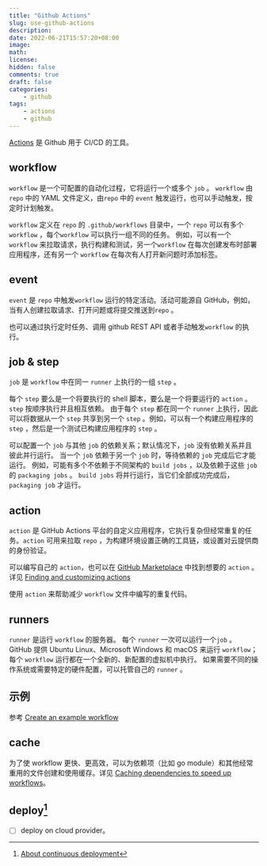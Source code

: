 ```yaml
---
title: "Github Actions"
slug: use-github-actions
description: 
date: 2022-06-21T15:57:20+08:00
image: 
math: 
license: 
hidden: false
comments: true
draft: false
categories:
    - github
tags:
    - actions
    - github
---
```


[Actions](https://docs.github.com/en/actions) 是 Github 用于 CI/CD 的工具。

## workflow

`workflow` 是一个可配置的自动化过程，它将运行一个或多个 `job` 。 `workflow` 由 `repo` 中的 YAML 文件定义，由`repo` 中的 `event` 触发运行，也可以手动触发，按定时计划触发。

`workflow` 定义在 `repo` 的 `.github/workflows` 目录中，一个 `repo` 可以有多个 `workflow` ，每个`workflow` 可以执行一组不同的任务。 例如，可以有一个 `workflow` 来拉取请求，执行构建和测试，另一个`workflow` 在每次创建发布时部署应用程序，还有另一个 `workflow` 在每次有人打开新问题时添加标签。

## event

`event` 是 `repo` 中触发`workflow` 运行的特定活动。活动可能源自 GitHub，例如，当有人创建拉取请求、打开问题或将提交推送到`repo` 。

也可以通过执行定时任务、调用 github REST API 或者手动触发`workflow` 的执行。

## job & step

`job` 是 `workflow` 中在同一 `runner` 上执行的一组 `step` 。 

每个 `step` 要么是一个将要执行的 shell 脚本，要么是一个将要运行的 `action` 。 `step` 按顺序执行并且相互依赖。 由于每个 `step` 都在同一个 `runner` 上执行，因此可以将数据从一个 `step` 共享到另一个 `step` 。例如，可以有一个构建应用程序的 `step` ，然后是一个测试已构建应用程序的 `step` 。

可以配置一个 `job` 与其他 `job` 的依赖关系；默认情况下，`job` 没有依赖关系并且彼此并行运行。 当一个 `job` 依赖于另一个 `job` 时，等待依赖的 `job` 完成后它才能运行。 例如，可能有多个不依赖于不同架构的 `build jobs` ，以及依赖于这些 `job` 的 `packaging jobs` 。 `build jobs` 将并行运行，当它们全部成功完成后，`packaging job` 才运行。

## action

`action` 是 GitHub Actions 平台的自定义应用程序，它执行复杂但经常重复的任务。`action` 可用来拉取 `repo` ，为构建环境设置正确的工具链，或设置对云提供商的身份验证。

可以编写自己的 `action`，也可以在 [GitHub Marketplace](https://github.com/marketplace?type=actions) 中找到想要的 `action` 。详见 [Finding and customizing actions](https://docs.github.com/en/actions/learn-github-actions/finding-and-customizing-actions)

使用 `action` 来帮助减少 `workflow` 文件中编写的重复代码。

## runners

 `runner` 是运行 `workflow` 的服务器。 每个 `runner` 一次可以运行一个`job` 。 GitHub 提供 Ubuntu Linux、Microsoft Windows 和 macOS 来运行 `workflow`； 每个 `workflow` 运行都在一个全新的、新配置的虚拟机中执行。 如果需要不同的操作系统或需要特定的硬件配置，可以托管自己的 `runner` 。

## 示例

参考 [Create an example workflow](https://docs.github.com/en/actions/learn-github-actions/understanding-github-actions#create-an-example-workflow)

## cache

为了使 workflow 更快、更高效，可以为依赖项（比如 go module）和其他经常重用的文件创建和使用缓存。详见 [Caching dependencies to speed up workflows](https://docs.github.com/en/actions/using-workflows/caching-dependencies-to-speed-up-workflows)。

## deploy[^1]

+ [ ] deploy on cloud provider。

[^1]: [About continuous deployment](https://docs.github.com/en/actions/deployment/about-deployments/about-continuous-deployment)
